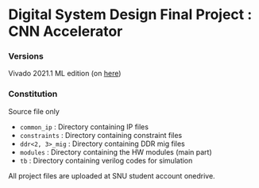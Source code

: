 # Digital System Design Final Project : CNN Accelerator

### Versions
Vivado 2021.1 ML edition (on [here](https://www.xilinx.com/support/download/index.html/content/xilinx/en/downloadNav/vivado-design-tools/2021-1.html))


### Constitution
Source file only  
  - ```common_ip``` : Directory containing IP files
  - ```constraints``` : Directory containing constraint files
  - ```ddr<2, 3>_mig``` : Directory containing DDR mig files
  - ```modules``` : Directory containing the HW modules (main part)
  - ```tb``` : Directory containing verilog codes for simulation
  
All project files are uploaded at SNU student account onedrive.
